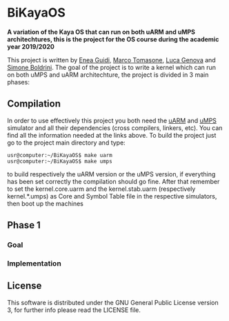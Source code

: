 # BiKayaOS
**A variation of the Kaya OS that can run on both uARM and uMPS architechtures, this is the project for the OS course during the academic year 2019/2020**

This project is written by [Enea Guidi](https://github.com/its-hmny), [Marco Tomasone](https://github.com/MarcoTomasone), [Luca Genova](https://github.com/Lucajett99) and [Simone Boldrini](https://github.com/minosse99). The goal of the project is to write a kernel which can run on both uMPS and uARM architechture, the project is divided in 3 main phases:

## **Compilation**
In order to use effectively this project you both need the [uARM](http://mellotanica.github.io/uARM/) and [uMPS](https://github.com/tjonjic/umps) simulator and all their dependencies (cross compilers, linkers, etc). You can find all the information needed at the links above. To build the project just go to the project main directory and type:

```console
usr@computer:~/BiKayaOS$ make uarm
usr@computer:~/BiKayaOS$ make umps
```
to build respectively the uARM version or the uMPS version, if everything has been set correctly the compilation should go fine. After that remember to set the kernel.core.uarm and the kernel.stab.uarm  (respectively kernel.*.umps) as Core and Symbol Table file in the respective simulators, then boot up the machines

## **Phase 1**

### Goal

### Implementation

## **License**
This software is distributed under the GNU General Public License version 3, for further info please read the LICENSE file.